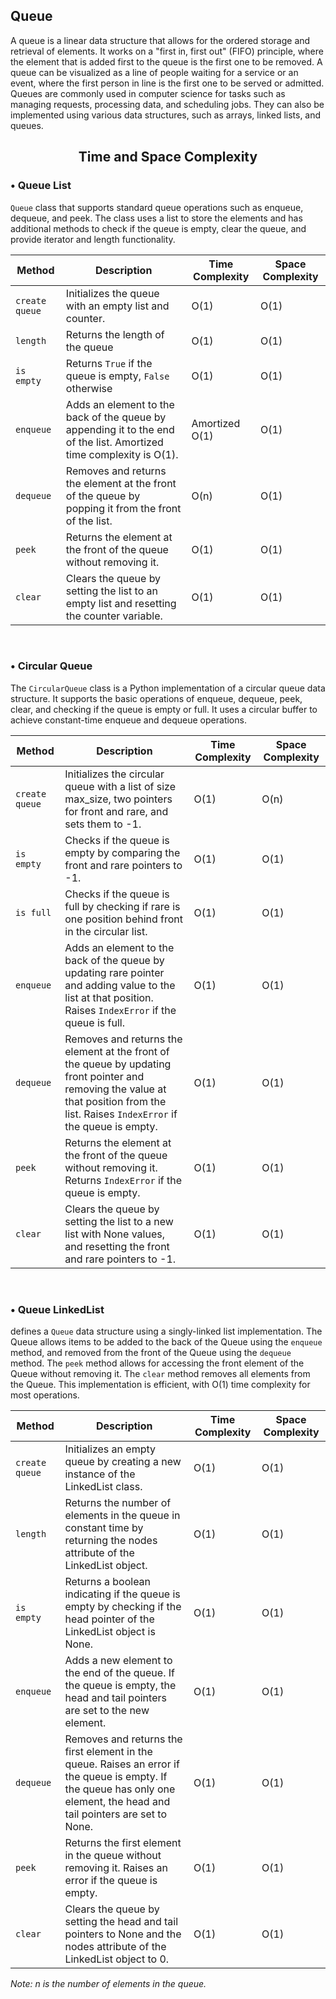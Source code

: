 ## Queue

A queue is a linear data structure that allows for the ordered storage and retrieval of elements. It works on a "first in, first out" (FIFO) principle, where the element that is added first to the queue is the first one to be removed. A queue can be visualized as a line of people waiting for a service or an event, where the first person in line is the first one to be served or admitted. Queues are commonly used in computer science for tasks such as managing requests, processing data, and scheduling jobs. They can also be implemented using various data structures, such as arrays, linked lists, and queues.

<center>

## Time and Space Complexity

</center>

### • Queue List 

 `Queue` class that supports standard queue operations such as enqueue, dequeue, and peek. The class uses a list to store the elements and has additional methods to check if the queue is empty, clear the queue, and provide iterator and length functionality. 

| Method | Description | Time Complexity | Space Complexity |
| ------ | ----------- | --------------- | ---------------- |
| `create queue` | Initializes the queue with an empty list and counter. | O(1) | O(1) |
| `length` | Returns the length of the queue | O(1) | O(1) |
| `is empty` | Returns `True` if the queue is empty, `False` otherwise | O(1) | O(1) |
| `enqueue` | Adds an element to the back of the queue by appending it to the end of the list. Amortized time complexity is O(1). | Amortized O(1)| O(1) |
| `dequeue` |Removes and returns the element at the front of the queue by popping it from the front of the list. | O(n) | O(1) |
| `peek` | Returns the element at the front of the queue without removing it. | O(1) | O(1) |
| `clear` | Clears the queue by setting the list to an empty list and resetting the counter variable. | O(1) | O(1) |

<br>

### • Circular Queue 

The `CircularQueue` class is a Python implementation of a circular queue data structure. It supports the basic operations of enqueue, dequeue, peek, clear, and checking if the queue is empty or full. It uses a circular buffer to achieve constant-time enqueue and dequeue operations.

| Method | Description | Time Complexity | Space Complexity |
| ------ | ----------- | --------------- | ---------------- |
| `create queue` | Initializes the circular queue with a list of size max_size, two pointers for front and rare, and sets them to -1. | O(1) | O(n) |
| `is empty` |Checks if the queue is empty by comparing the front and rare pointers to -1. | O(1) | O(1) |
| `is full` | Checks if the queue is full by checking if rare is one position behind front in the circular list. | O(1) | O(1) |
| `enqueue` | Adds an element to the back of the queue by updating rare pointer and adding value to the list at that position. Raises `IndexError` if the queue is full. | O(1)| O(1) |
| `dequeue` |Removes and returns the element at the front of the queue by updating front pointer and removing the value at that position from the list. Raises `IndexError` if the queue is empty. | O(1) | O(1) |
| `peek` |Returns the element at the front of the queue without removing it. Returns `IndexError` if the queue is empty. | O(1) | O(1) |
| `clear` | Clears the queue by setting the list to a new list with None values, and resetting the front and rare pointers to -1. | O(1) | O(1) |

<br>

### • Queue LinkedList

defines a `Queue` data structure using a singly-linked list implementation. The Queue allows items to be added to the back of the Queue using the `enqueue` method, and removed from the front of the Queue using the `dequeue` method. The `peek` method allows for accessing the front element of the Queue without removing it. The `clear` method removes all elements from the Queue. This implementation is efficient, with O(1) time complexity for most operations.

| Method | Description | Time Complexity | Space Complexity |
| ------ | ----------- | --------------- | ---------------- |
| `create queue` | Initializes an empty queue by creating a new instance of the LinkedList class. | O(1) | O(1) |
| `length` | Returns the number of elements in the queue in constant time by returning the nodes attribute of the LinkedList object. | O(1) | O(1) |
| `is empty` |Returns a boolean indicating if the queue is empty by checking if the head pointer of the LinkedList object is None. | O(1) | O(1) |
| `enqueue` | Adds a new element to the end of the queue. If the queue is empty, the head and tail pointers are set to the new element. | O(1)| O(1) |
| `dequeue` |Removes and returns the first element in the queue. Raises an error if the queue is empty. If the queue has only one element, the head and tail pointers are set to None. | O(1) | O(1) |
| `peek` |Returns the first element in the queue without removing it. Raises an error if the queue is empty. | O(1) | O(1) |
| `clear` | Clears the queue by setting the head and tail pointers to None and the nodes attribute of the LinkedList object to 0. | O(1) | O(1) |


*Note: n is the number of elements in the queue.*